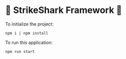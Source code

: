 # :shark: StrikeShark Framework :shark:

To initialize the project:
```
npm i | npm install
```

To run this application:

```
npm run start
```

